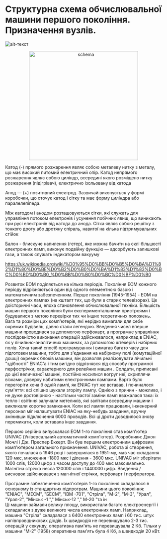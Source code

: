 # Структурна схема обчислювальної машини першого покоління. Призначення вузлів.
![alt-текст][schema]

[schema]:https://uk.wikipedia.org/wiki/%D0%95%D0%BB%D0%B5%D0%BA%D1%82%D1%80%D0%BE%D0%B2%D0%B0%D0%BA%D1%83%D1%83%D0%BC%D0%BD%D0%B0_%D0%BB%D0%B0%D0%BC%D0%BF%D0%B0#/media/%D0%A4%D0%B0%D0%B9%D0%BB:Triode_vacuum_tube.png 

<p align="center">
  <img src="https://uk.wikipedia.org/wiki/%D0%95%D0%BB%D0%B5%D0%BA%D1%82%D1%80%D0%BE%D0%B2%D0%B0%D0%BA%D1%83%D1%83%D0%BC%D0%BD%D0%B0_%D0%BB%D0%B0%D0%BC%D0%BF%D0%B0#/media/%D0%A4%D0%B0%D0%B9%D0%BB:Triode_vacuum_tube.png" width="350" alt="schema">
</p>

Катод (-) прямого розжарення являє собою металеву нитку з металу, що має високий питомий електричний опір. Катод непрямого розжарення являє собою циліндр, всередині якого розміщено нитку розжарення (підігрівач), електрично ізольовану від катода 

Анод — (+) позитивний електрод. Зазвичай виконується у формі коробочки, що оточує катод і сітку та має форму циліндра або паралелепіпеда. 

Між катодом і анодом розташовуються сітки, які служать для управління потоком електронів і усунення побічних явищ, що виникають при русі електронів від катода до анода. Сітка являє собою решітку з тонкого дроту або дротяну спіраль, навитої на кілька підтримувальних стійок  

Балон - блискуче напилення (гетер), яке можна бачити на склі більшості електронних ламп, виконує подвійну функцію — адсорбують залишкові гази, а також служать індикатором вакууму 

https://uk.wikipedia.org/wiki/%D0%95%D0%BB%D0%B5%D0%BA%D1%82%D1%80%D0%BE%D0%B2%D0%B0%D0%BA%D1%83%D1%83%D0%BC%D0%BD%D0%B0_%D0%BB%D0%B0%D0%BC%D0%BF%D0%B0 




Розвиток ЕОМ поділяється на кілька періодів. Покоління ЕОМ кожного періоду відрізняються один від одного елементною базою і математичним забезпеченням. Перше покоління (1945-1954) - ЕОМ на електронних лампах (на кшталт тих, що були в старих телевізорах). Це доісторичні часи, епоха становлення обчислювальної техніки. Більшість машин першого покоління були експериментальними пристроями і будувалися з метою перевірки тих чи інших теоретичних положень. Вага та розміри цих комп'ютерів, які нерідко вимагали для себе окремих будівель, давно стали легендою. Введення чисел вперше машини проводився за допомогою перфокарт, а програмне управління послідовністю виконання операцій здійснювалося, наприклад в ENIAC, як у лічильно-аналітичних машинах, за допомогою штекерів і набірних полів. Хоча такий спосіб програмування і вимагав багато часу для підготовки машини, тобто для з'єднання на набірному полі (комутаційної дошці) окремих блоків машини, він дозволяв реалізовувати лічильні "здібності" ENIAC'а і тим вигідно відрізнявся від способу програмної перфострічки, характерного для релейних машин . Солдати, приписані до цієї величезної машині, постійно носилися вогруг неї, скриплячи візками, доверху набитими електронними лампами. Варто було перегоріти хоча б одній лампі, як ENIAC тут же вставав, і починалося сум'яття: всі спішно шукали згорілу лампу. Однією з причин - можливо, і не дуже достовірною - настільки частої заміни ламп вважалася така: їх тепло і світіння залучали метеликів, які залітали всередину машини і викликали коротке замикання. Коли всі лампи працювали, інженерний персонал міг налаштувати ENIAC на яку-небудь завдання, вручну змінивши підключення 6000 проводів. Всі ці дроти доводилося знову перемикати, коли вставала інше завдання. 

Першою серійно випускалася ЕОМ 1-го покоління став комп'ютер UNIVAC (Універсальний автоматичний комп'ютер). Розробники: Джон Мочлі і Дж. Преспер Еккерт. Він був першим електронним цифровим комп'ютером загального призначення. UNIVAC, робота зі створення, якого почалася в 1946 році і завершилася в 1951-му, мав час складання 120 мкс, множення -1800 мкс і ділення - 3600 мкс. UNIVAC міг зберігати 1000 слів, 12000 цифр з часом доступу до 400 мкс максимально. Магнітна стрічка несла 120000 слів і 1440000 цифр. Введення / висновок здійснювався з магнітної стрічки, перфокарт і перфоратора. 

Програмне забезпечення комп'ютерів 1-го покоління складалося в основному із стандартних підпрограм. 
Машини цього покоління: "ENIAC", "МЕСМ", "БЕСМ", "IBM -701", "Стріла", "М-2", "М-3", "Урал", "Урал-2", "Мінськ -1 "," Мінськ-12 "," М-20 "та ін <br> Ці машини займали велику площу, використали багато електроенергії і складалися з дуже великого числа електронних ламп. Наприклад, машина "Стріла" складалася з 6400 електронних ламп і 60 тис. штук напівпровідникових діодів. Їх швидкодія не перевищувало 2-3 тис. операцій у секунду, оперативна пам'ять не перевищувала 2 Кб. Тільки у машини "М-2" (1958) оперативна пам'ять була 4 Кб, а швидкодія 20 кВт.
